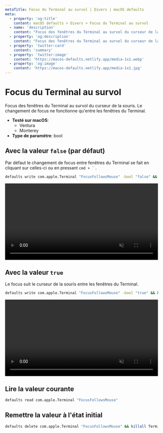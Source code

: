 ```yaml
---
metaTitle: Focus du Terminal au survol | Divers | macOS defaults
meta:
  - property: 'og:title'
    content: macOS defaults > Divers > Focus du Terminal au survol
  - name: 'description'
    content: "Focus des fenêtres du Terminal au survol du curseur de la souris.\nLe changement de focus ne fonctionne qu'entre les fenêtres du Terminal.\n"
  - property: 'og:description'
    content: "Focus des fenêtres du Terminal au survol du curseur de la souris.\nLe changement de focus ne fonctionne qu'entre les fenêtres du Terminal.\n"
  - property: 'twitter:card'
    content: 'summary'
  - property: 'twitter:image'
    content: 'https://macos-defaults.netlify.app/media-1x1.webp'
  - property: 'og:image'
    content: 'https://macos-defaults.netlify.app/media-1x1.jpg'
---
```


# Focus du Terminal au survol

Focus des fenêtres du Terminal au survol du curseur de la souris.
Le changement de focus ne fonctionne qu'entre les fenêtres du Terminal.

<!-- break lists -->

- **Testé sur macOS**:
  - Ventura
  - Monterey
- **Type de paramètre**: bool

## Avec la valeur `false` (par défaut)

Par défaut le changement de focus entre fenêtres du Terminal se fait en cliquant sur celles-ci ou en pressant
<code>cmd + `</code> .

```bash
defaults write com.apple.Terminal "FocusFollowsMouse" -bool "false" && killall Terminal
```

<video autoplay loop muted playsinline width="739" height="416" style="max-width: 100%; height: auto">
  <source src="../../misc/images/FocusFollowsMouse/false.mp4" type="video/mp4">
  Exemple avec la valeur false
</video>

## Avec la valeur `true`

Le focus suit le curseur de la souris entre les fenêtres du Terminal.

```bash
defaults write com.apple.Terminal "FocusFollowsMouse" -bool "true" && killall Terminal
```

<video autoplay loop muted playsinline width="739" height="416" style="max-width: 100%; height: auto">
  <source src="../../misc/images/FocusFollowsMouse/true.mp4" type="video/mp4">
  Exemple avec la valeur true
</video>

## Lire la valeur courante

```bash
defaults read com.apple.Terminal "FocusFollowsMouse"
```

## Remettre la valeur à l'état initial

```bash
defaults delete com.apple.Terminal "FocusFollowsMouse" && killall Terminal
```
